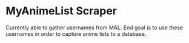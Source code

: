 # MyAnimeList Scraper

Currently able to gather usernames from MAL. End goal is to use these usernames in order to capture anime lists to a database.


